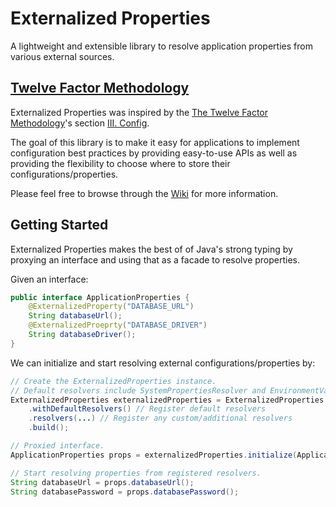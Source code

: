 # Externalized Properties
A lightweight and extensible library to resolve application properties from various external sources.


## [Twelve Factor Methodology](https://12factor.net)
Externalized Properties was inspired by the [The Twelve Factor Methodology](https://12factor.net)'s section [III. Config](https://12factor.net/config).  

The goal of this library is to make it easy for applications to implement configuration best practices by providing easy-to-use APIs as well as providing the flexibility to choose where to store their configurations/properties. 

Please feel free to browse through the [Wiki](https://github.com/jeyjeyemem/externalized-properties/wiki) for more information.

## Getting Started

Externalized Properties makes the best of of Java's strong typing by proxying an interface and using that as a facade to resolve properties.

Given an interface:
```java
public interface ApplicationProperties {
    @ExternalizedProperty("DATABASE_URL")
    String databaseUrl();
    @ExternalizedProeprty("DATABASE_DRIVER")
    String databaseDriver();
}
```
We can initialize and start resolving external configurations/properties by:

```java 
// Create the ExternalizedProperties instance.
// Default resolvers include SystemPropertiesResolver and EnvironmentVariablesPropertyResolver
ExternalizedProperties externalizedProperties = ExternalizedProperties.builder()
    .withDefaultResolvers() // Register default resolvers
    .resolvers(...) // Register any custom/additional resolvers
    .build();

// Proxied interface.
ApplicationProperties props = externalizedProperties.initialize(ApplicationProperties.class);

// Start resolving properties from registered resolvers.
String databaseUrl = props.databaseUrl();
String databasePassword = props.databasePassword();
```